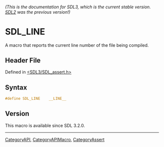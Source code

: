 ###### (This is the documentation for SDL3, which is the current stable version. [SDL2](https://wiki.libsdl.org/SDL2/) was the previous version!)
# SDL_LINE

A macro that reports the current line number of the file being compiled.

## Header File

Defined in [<SDL3/SDL_assert.h>](https://github.com/libsdl-org/SDL/blob/main/include/SDL3/SDL_assert.h)

## Syntax

```c
#define SDL_LINE    __LINE__
```

## Version

This macro is available since SDL 3.2.0.

----
[CategoryAPI](CategoryAPI), [CategoryAPIMacro](CategoryAPIMacro), [CategoryAssert](CategoryAssert)

